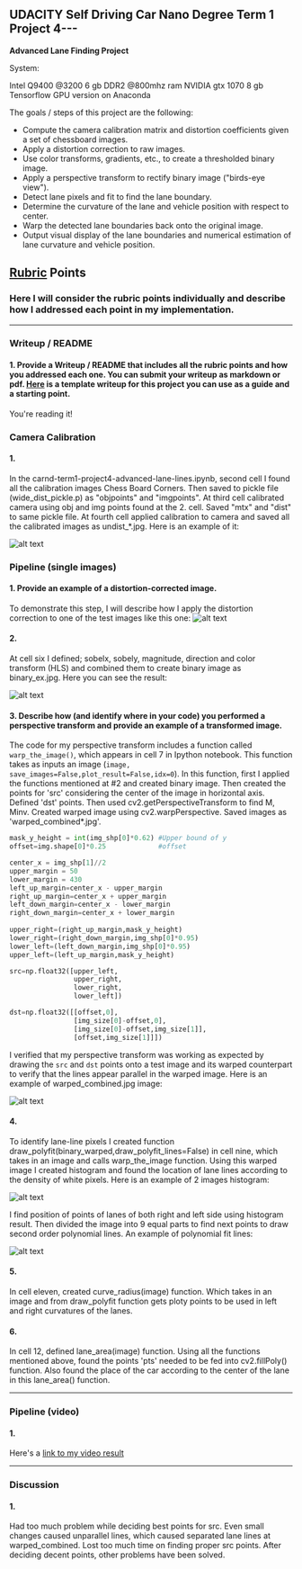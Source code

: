 ## UDACITY Self Driving Car Nano Degree Term 1 Project 4---

**Advanced Lane Finding Project**

System:

Intel Q9400 @3200
6 gb DDR2 @800mhz ram
NVIDIA gtx 1070 8 gb
Tensorflow GPU version on Anaconda

The goals / steps of this project are the following:

* Compute the camera calibration matrix and distortion coefficients given a set of chessboard images.
* Apply a distortion correction to raw images.
* Use color transforms, gradients, etc., to create a thresholded binary image.
* Apply a perspective transform to rectify binary image ("birds-eye view").
* Detect lane pixels and fit to find the lane boundary.
* Determine the curvature of the lane and vehicle position with respect to center.
* Warp the detected lane boundaries back onto the original image.
* Output visual display of the lane boundaries and numerical estimation of lane curvature and vehicle position.

[//]: # (Image References)

[image1]: ./upload/undistort_output.jpg "Undistorted"
[image2]: ./upload/warped_chessboard.jpg "Warped "
[image3]: ./upload/binary_combo_example.jpg "Binary Example"
[image4]: ./upload/warped_straight_lines.jpg "Warp Example"
[image5]: ./upload/histogram.jpg "Histogram"
[image6]: ./upload/polynomial_lines.jpg "Polynomail Lines"

## [Rubric](https://review.udacity.com/#!/rubrics/571/view) Points

### Here I will consider the rubric points individually and describe how I addressed each point in my implementation.  

---

### Writeup / README

#### 1. Provide a Writeup / README that includes all the rubric points and how you addressed each one.  You can submit your writeup as markdown or pdf.  [Here](https://github.com/udacity/CarND-Advanced-Lane-Lines/blob/master/writeup_template.md) is a template writeup for this project you can use as a guide and a starting point.  

You're reading it!

### Camera Calibration

#### 1. 
In the carnd-term1-project4-advanced-lane-lines.ipynb, second cell I found all the calibration images Chess Board Corners. Then saved to pickle file (wide_dist_pickle.p) as "objpoints" and "imgpoints".
At third cell calibrated camera using obj and img points found at the 2. cell. Saved "mtx" and "dist" to same pickle file.
At fourth cell applied calibration to camera and saved all the calibrated images as undist_*.jpg. Here is an example of it:

![alt text][image1]

### Pipeline (single images)

#### 1. Provide an example of a distortion-corrected image.

To demonstrate this step, I will describe how I apply the distortion correction to one of the test images like this one:
![alt text][image2]

#### 2. 
At cell six I defined; sobelx, sobely, magnitude, direction and color transform (HLS) and combined them to create binary image as binary_ex.jpg. Here you can see the result:

![alt text][image3]

#### 3. Describe how (and identify where in your code) you performed a perspective transform and provide an example of a transformed image.

The code for my perspective transform includes a function called `warp_the_image()`, which appears in cell 7 in Ipython notebook. This function takes as inputs an image (`image, save_images=False,plot_result=False,idx=0`). In this function, first I applied the functions mentioned at #2 and created binary image. Then created the points for 'src' considering the center of the image in horizontal axis. Defined 'dst' points. Then used cv2.getPerspectiveTransform to find M, Minv. Created warped image using cv2.warpPerspective. Saved images as 'warped_combined*.jpg'.   

```python
mask_y_height = int(img_shp[0]*0.62) #Upper bound of y
offset=img.shape[0]*0.25 			 #offset	

center_x = img_shp[1]//2 
upper_margin = 50
lower_margin = 430
left_up_margin=center_x - upper_margin
right_up_margin=center_x + upper_margin
left_down_margin=center_x - lower_margin
right_down_margin=center_x + lower_margin
    
upper_right=(right_up_margin,mask_y_height)
lower_right=(right_down_margin,img_shp[0]*0.95)
lower_left=(left_down_margin,img_shp[0]*0.95)
upper_left=(left_up_margin,mask_y_height)

src=np.float32([upper_left,
                upper_right,
                lower_right,
                lower_left])

dst=np.float32([[offset,0],
                [img_size[0]-offset,0],
                [img_size[0]-offset,img_size[1]],
                [offset,img_size[1]]])
```

I verified that my perspective transform was working as expected by drawing the `src` and `dst` points onto a test image and its warped counterpart to verify that the lines appear parallel in the warped image. Here is an example of warped_combined.jpg image:

![alt text][image4]

#### 4. 
To identify lane-line pixels I created function draw_polyfit(binary_warped,draw_polyfit_lines=False) in cell nine, which takes in an image and calls warp_the_image function. Using this warped image I created histogram and found the location of lane lines according to the density of white pixels. Here is an example of 2 images histogram:

![alt text][image5]

I find position of points of lanes of both right and left side using histogram result. Then divided the image into 9 equal parts to find next points to draw second order polynomial lines.
An example of polynomial fit lines:

![alt text][image6]

#### 5. 
In cell eleven, created curve_radius(image) function. Which takes in an image and from draw_polyfit function gets ploty points to be used in left and right curvatures of the lanes. 

#### 6.
In cell 12, defined lane_area(image) function. Using all the functions mentioned above, found the points 'pts' needed to be fed into cv2.fillPoly() function. Also found the place of the car according to the center of the lane in this lane_area() function. 

---

### Pipeline (video)

#### 1. 

Here's a [link to my video result](https://drive.google.com/file/d/0B1qa2SOuBDHOUWg0RVR2dEJMZDA/view)

---

### Discussion

#### 1. 
Had too much problem while deciding best points for src. Even small changes caused unparallel lines, which caused separated lane lines at warped_combined. Lost too much time on finding proper src points. After deciding decent points, other problems have been solved. 



